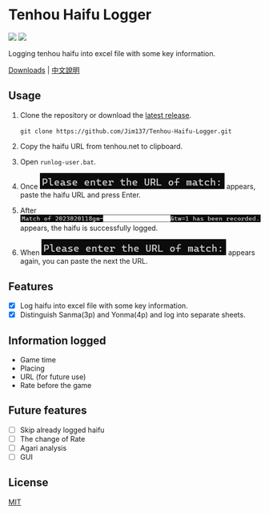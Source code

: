 # Tenhou Haifu Logger

[<img src="https://img.shields.io/github/stars/Jim137/Tenhou-Haifu-Logger?style=plastic">](https://github.com/Jim137/Tenhou-Haifu-Logger/) [<img src="https://img.shields.io/github/downloads/Jim137/Tenhou-Haifu-Logger/latest/total">](https://github.com/Jim137/Tenhou-Haifu-Logger/releases)

Logging tenhou haifu into excel file with some key information.

[Downloads](https://github.com/Jim137/Tenhou-Haifu-Logger/releases/latest) | [中文說明](https://github.com/Jim137/Tenhou-Haifu-Logger/blob/master/READMEs/README_zh.md)

## Usage

1. Clone the repository or download the [latest release](https://github.com/Jim137/Tenhou-Haifu-Logger/releases/latest).
   
   `git clone https://github.com/Jim137/Tenhou-Haifu-Logger.git`
   
2. Copy the haifu URL from tenhou.net to clipboard.
3. Open `runlog-user.bat`.
4. Once ![1675261153312](READMEs/image/README/1675261153312.png) appears, paste the haifu URL and press Enter.
5. After ![1675264143738](READMEs/image/README/1675264143738.png) appears, the haifu is successfully logged.
6. When ![1675261153312](READMEs/image/README/1675261153312.png) appears again, you can paste the next the URL.

## Features
* [x] Log haifu into excel file with some key information.
* [x] Distinguish Sanma(3p) and Yonma(4p) and log into separate sheets.

## Information logged

* Game time
* Placing
* URL (for future use)
* Rate before the game

## Future features

* [ ] Skip already logged haifu
* [ ] The change of Rate
* [ ] Agari analysis
* [ ] GUI

## License

[MIT](LICENSE)

